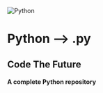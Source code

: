 ![Python](https://img.shields.io/badge/Python-3776AB.svg?style=flat&logo=Python&logoColor=white)

# Python --> .py
## Code The Future
#### A complete Python repository
